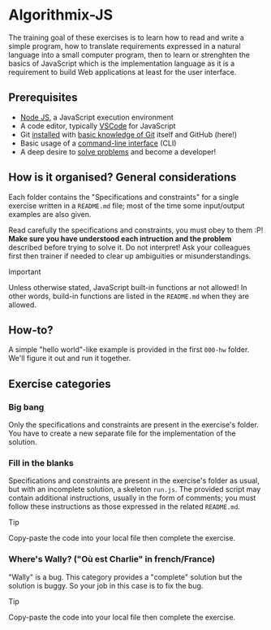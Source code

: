 # Algorithmix-JS
The training goal of these exercises is to learn how to read and write a simple program, how to translate requirements expressed in a natural language into a small computer program, then to learn or strenghten the basics of JavaScript which is the implementation language as it is a requirement to build Web applications at least for the user interface.

## Prerequisites
- [Node JS](https://nodejs.org/en/download/package-manager/current), a JavaScript execution environment
- A code editor, typically [VSCode](https://code.visualstudio.com/download) for JavaScript
- Git [installed](https://git-scm.com/downloads) with [basic knowledge of Git](https://git-scm.com/docs) itself and GitHub (here!)
- Basic usage of a [command-line interface](https://en.wikipedia.org/wiki/Command-line_interface) (CLI)
- A deep desire to [solve problems](https://en.wikipedia.org/wiki/Problem_solving) and become a developer!

## How is it organised? General considerations
Each folder contains the "Specifications and constraints" for a single exercise written in a `README.md` file; most of the time some input/output examples are also given.

Read carefully the specifications and constraints, you must obey to them :P! **Make sure you have understood each intruction and the problem** described before trying to solve it. Do not interpret! Ask your colleagues first then trainer if needed to clear up ambiguities or misunderstandings.

> [!IMPORTANT]
> Unless otherwise stated, JavaScript built-in functions ar not allowed! In other words, build-in functions are listed in the `README.md` when they are allowed.

## How-to?
A simple "hello world"-like example is provided in the first `000-hw` folder. We'll figure it out and run it together.

## Exercise categories

### Big bang
Only the specifications and constraints are present in the exercise's folder. You have to create a new separate file for the implementation of the solution.

### Fill in the blanks
Specifications and constraints are present in the exercise's folder as usual, but with an incomplete solution, a skeleton `run.js`. The provided script may contain additional instructions, usually in the form of comments; you must follow these instructions as those expressed in the related `README.md`.

> [!TIP]
> Copy-paste the code into your local file then complete the exercise.

### Where's Wally? ("Où est Charlie" in french/France)
"Wally" is a bug. This category provides a "complete" solution but the solution is buggy. So your job in this case is to fix the bug.

> [!TIP]
> Copy-paste the code into your local file then complete the exercise.